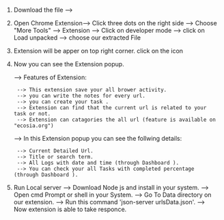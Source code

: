 1. Download the file -->
2. Open Chrome Extension--> Click three dots on the right side --> Choose "More Tools" --> Extension --> Click on developer mode
--> click on Load unpacked --> choose our extracted File
3. Extension will be apper on top right corner. click on the icon
4. Now you can see the Extension popup.

	--> Features of Extension:

		--> This extension save your all brower activity.
		--> you can write the notes for every url.
		--> you can create your task .
		--> Extension can find that the current url is related to your task or not.
		--> Extension can catagories the all url (feature is available on "ecosia.org")

	--> In this Extension popup you can see the follwing details:

		--> Current Detailed Url.
		--> Title or search term.
		--> All Logs with date and time (through Dashboard ).
		--> You can check your all Tasks with completed percentage (through Dashboard ).

	
5. Run Local server
	--> Download Node js and install in your system.
	--> Open cmd Prompt or shell in your System.
	--> Go To Data directory on our extension.
	--> Run this command 'json-server urlsData.json'.
	--> Now extension is able to take responce.
	

	
